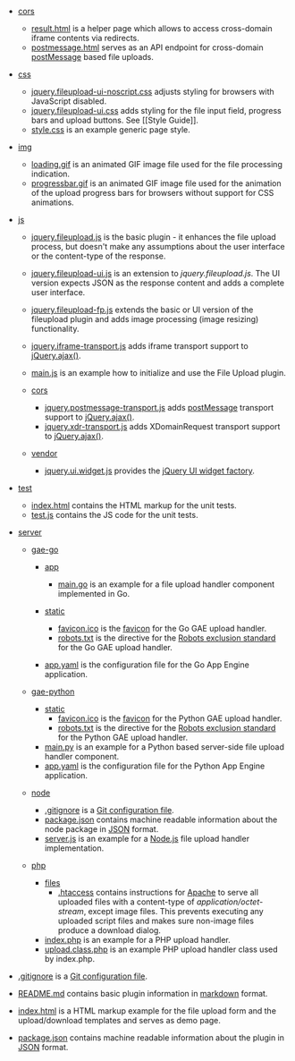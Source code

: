 * [cors](https://github.com/blueimp/jQuery-File-Upload/tree/master/cors)
  * [result.html](https://github.com/blueimp/jQuery-File-Upload/blob/master/cors/result.html) is a helper page which allows to access cross-domain iframe contents via redirects.
  * [postmessage.html](https://github.com/blueimp/jQuery-File-Upload/blob/master/cors/postmessage.html) serves as an API endpoint for cross-domain [postMessage](https://developer.mozilla.org/en/DOM/window.postMessage) based file uploads.

* [css](https://github.com/blueimp/jQuery-File-Upload/tree/master/css)
  * [jquery.fileupload-ui-noscript.css](https://github.com/blueimp/jQuery-File-Upload/blob/master/css/jquery.fileupload-ui-noscript.css) adjusts styling for browsers with JavaScript disabled.
  * [jquery.fileupload-ui.css](https://github.com/blueimp/jQuery-File-Upload/blob/master/css/jquery.fileupload-ui.css) adds styling for the file input field, progress bars and upload buttons. See [[Style Guide]].
  * [style.css](https://github.com/blueimp/jQuery-File-Upload/blob/master/css/style.css) is an example generic page style.

* [img](https://github.com/blueimp/jQuery-File-Upload/tree/master/img)
  * [loading.gif](https://github.com/blueimp/jQuery-File-Upload/blob/master/img/loading.gif) is an animated GIF image file used for the file processing indication.
  * [progressbar.gif](https://github.com/blueimp/jQuery-File-Upload/blob/master/img/progressbar.gif) is an animated GIF image file used for the animation of the upload progress bars for browsers without support for CSS animations.

* [js](https://github.com/blueimp/jQuery-File-Upload/tree/master/js)
  * [jquery.fileupload.js](https://github.com/blueimp/jQuery-File-Upload/blob/master/js/jquery.fileupload.js) is the basic plugin - it enhances the file upload process, but doesn't make any assumptions about the user interface or the content-type of the response.
  * [jquery.fileupload-ui.js](https://github.com/blueimp/jQuery-File-Upload/blob/master/js/jquery.fileupload-ui.js) is an extension to *jquery.fileupload.js*. The UI version expects JSON as the response content and adds a complete user interface.
  * [jquery.fileupload-fp.js](https://github.com/blueimp/jQuery-File-Upload/blob/master/js/jquery.fileupload-fp.js) extends the basic or UI version of the fileupload plugin and adds image processing (image resizing) functionality.
  * [jquery.iframe-transport.js](https://github.com/blueimp/jQuery-File-Upload/blob/master/js/jquery.iframe-transport.js) adds iframe transport support to [jQuery.ajax()](http://api.jquery.com/jQuery.ajax/).
  * [main.js](https://github.com/blueimp/jQuery-File-Upload/blob/master/js/main.js) is an example how to initialize and use the File Upload plugin.

  * [cors](https://github.com/blueimp/jQuery-File-Upload/tree/master/js/cors)
    * [jquery.postmessage-transport.js](https://github.com/blueimp/jQuery-File-Upload/blob/master/js/cors/jquery.postmessage-transport.js) adds [postMessage](https://developer.mozilla.org/en/DOM/window.postMessage) transport support to [jQuery.ajax()](http://api.jquery.com/jQuery.ajax/).
    * [jquery.xdr-transport.js](https://github.com/blueimp/jQuery-File-Upload/blob/master/js/cors/jquery.xdr-transport.js) adds XDomainRequest transport support to [jQuery.ajax()](http://api.jquery.com/jQuery.ajax/).

  * [vendor](https://github.com/blueimp/jQuery-File-Upload/tree/master/js/vendor)
    * [jquery.ui.widget.js](https://github.com/blueimp/jQuery-File-Upload/blob/master/js/vendor/jquery.ui.widget.js) provides the [jQuery UI widget factory](http://wiki.jqueryui.com/w/page/12138135/Widget-factory).

* [test](https://github.com/blueimp/jQuery-File-Upload/tree/master/test)
  * [index.html](https://github.com/blueimp/jQuery-File-Upload/blob/master/test/index.html) contains the HTML markup for the unit tests.
  * [test.js](https://github.com/blueimp/jQuery-File-Upload/blob/master/test/test.js) contains the JS code for the unit tests.

* [server](https://github.com/blueimp/jQuery-File-Upload/tree/master/server)

  * [gae-go](https://github.com/blueimp/jQuery-File-Upload/tree/master/server/gae-go)
    * [app](https://github.com/blueimp/jQuery-File-Upload/tree/master/server/gae-go/app)
      * [main.go](https://github.com/blueimp/jQuery-File-Upload/blob/master/server/gae-go/app/main.go) is an example for a file upload handler component implemented in Go.

    * [static](https://github.com/blueimp/jQuery-File-Upload/tree/master/server/gae-go/static)
      * [favicon.ico](https://github.com/blueimp/jQuery-File-Upload/blob/master/server/gae-go/static/favicon.ico) is the [favicon](http://en.wikipedia.org/wiki/Favicon) for the Go GAE upload handler. 
      * [robots.txt](https://github.com/blueimp/jQuery-File-Upload/blob/master/server/gae-go/static/robots.txt) is the directive for the [Robots exclusion standard](http://en.wikipedia.org/wiki/Robots_exclusion_standard) for the Go GAE upload handler.
    * [app.yaml](https://github.com/blueimp/jQuery-File-Upload/blob/master/server/gae-go/app.yaml) is the configuration file for the Go App Engine application.

  * [gae-python](https://github.com/blueimp/jQuery-File-Upload/tree/master/server/gae-python)
    * [static](https://github.com/blueimp/jQuery-File-Upload/tree/master/server/gae-python/static)
      * [favicon.ico](https://github.com/blueimp/jQuery-File-Upload/blob/master/server/gae-python/static/favicon.ico) is the [favicon](http://en.wikipedia.org/wiki/Favicon) for the Python GAE upload handler. 
      * [robots.txt](https://github.com/blueimp/jQuery-File-Upload/blob/master/server/gae-python/static/robots.txt) is the directive for the [Robots exclusion standard](http://en.wikipedia.org/wiki/Robots_exclusion_standard) for the Python GAE upload handler.
    * [main.py](https://github.com/blueimp/jQuery-File-Upload/blob/master/server/gae-python/main.py) is an example for a Python based server-side file upload handler component.
    * [app.yaml](https://github.com/blueimp/jQuery-File-Upload/blob/master/server/gae-python/app.yaml) is the configuration file for the Python App Engine application.

  * [node](https://github.com/blueimp/jQuery-File-Upload/tree/master/server/node)
    * [.gitignore](https://github.com/blueimp/jQuery-File-Upload/blob/master/server/node/.gitignore) is a [Git configuration file](http://help.github.com/ignore-files/).
    * [package.json](https://github.com/blueimp/jQuery-File-Upload/blob/master/server/node/package.json) contains machine readable information about the node package in [JSON](http://www.json.org/) format.
    * [server.js](https://github.com/blueimp/jQuery-File-Upload/blob/master/server/node/server.js) is an example for a [Node.js](http://nodejs.org/) file upload handler implementation.

  * [php](https://github.com/blueimp/jQuery-File-Upload/tree/master/server/php)
    * [files](https://github.com/blueimp/jQuery-File-Upload/tree/master/server/php/files)
      * [.htaccess](https://github.com/blueimp/jQuery-File-Upload/blob/master/server/php/files/.htaccess) contains instructions for [Apache](http://httpd.apache.org/) to serve all uploaded files with a content-type of *application/octet-stream*, except image files. This prevents executing any uploaded script files and makes sure non-image files produce a download dialog.
    * [index.php](https://github.com/blueimp/jQuery-File-Upload/blob/master/server/php/index.php) is an example for a PHP upload handler.
    * [upload.class.php](https://github.com/blueimp/jQuery-File-Upload/blob/master/server/php/upload.class.php) is an example PHP upload handler class used by index.php.

* [.gitignore](https://github.com/blueimp/jQuery-File-Upload/blob/master/.gitignore) is a [Git configuration file](http://help.github.com/ignore-files/).
* [README.md](https://github.com/blueimp/jQuery-File-Upload/blob/master/README.md) contains basic plugin information in [markdown](http://daringfireball.net/projects/markdown/) format.
* [index.html](https://github.com/blueimp/jQuery-File-Upload/blob/master/index.html) is a HTML markup example for the file upload form and the upload/download templates and serves as demo page.
* [package.json](https://github.com/blueimp/jQuery-File-Upload/blob/master/package.json) contains machine readable information about the plugin in [JSON](http://www.json.org/) format.